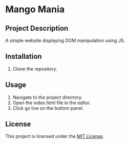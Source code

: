 # Mango Mania

## Project Description
A simple website displaying DOM manipulation using JS.

## Installation
1. Clone the repository.

## Usage
1. Navigate to the project directory.
2. Open the index.html file in the editor.
3. Click go live on the bottom panel. 

## License
This project is licensed under the [MIT License](LICENSE).
